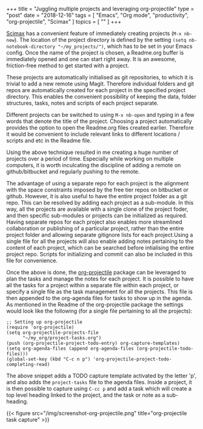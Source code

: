 +++
title = "Juggling multiple projects and leveraging org-projectile"
type = "post"
date = "2018-12-16"
tags = [ "Emacs", "Org mode", "productivity", "org-projectile", "Scimax" ]
topics = [ "" ]
+++

[Scimax](https://github.com/jkitchin/scimax) has a convenient feature of immediately creating projects (`M-x nb-new`). The location of the project directory is defined by the setting `(setq nb-notebook-directory "~/my_projects/")`, which has to be set in your Emacs config. Once the name of the project is chosen, a Readme.org buffer is immediately opened and one can start right away. It is an awesome, friction-free method to get started with a project.

These projects are automatically initialised as git repositories, to which it is trivial to add a new remote using Magit. Therefore individual folders and git repos are automatically created for each project in the specified project directory. This enables the convenient possibility of keeping the data, folder structures, tasks, notes and scripts of each project separate.

Different projects can be switched to using `M-x nb-open` and typing in a few words that denote the title of the project. Choosing a project automatically provides the option to open the Readme.org files created earlier. Therefore it would be convenient to include relevant links to different locations / scripts and etc in the Readme file. 

Using the above technique resulted in me creating a huge number of projects over a period of time. Especially while working on multiple computers, it is worth inculcating the discipline of adding a remote on github/bitbucket and regularly pushing to the remote. 

The advantage of using a separate repo for each project is the alignment with the space constraints imposed by the free tier repos on bitbucket or github. However, it is also useful to have the entire project folder as a git repo. This can be resolved by adding each project as a sub-module. In this way, all the projects are available with a single clone of the project foder, and then specific sub-modules or projects can be initialized as required. Having separate repos for each project also enables more streamlined collaboration or publishing of a particular project, rather than the entire project folder and allowing separate gitignore lists for each project.Using a single file for all the projects will also enable adding notes pertaining to the content of each project, which can be searched before intialising the entire project repo. Scripts for initializing and commit can also be included in this file for convenience.

Once the above is done, the [org-projectile](https://github.com/IvanMalison/org-projectile/blob/master/org-projectile.el) package can be leveraged to plan the tasks and manage the notes for each project. It is possible to have all the tasks for a project within a separate file within each project, or specify a single file as the task management for all the projects. This file is then appended to the org-agenda files for tasks to show up in the agenda. As mentioned in the Readme of the org-projectile package the settings would look like the following (for a single file pertaining to all the projects):

    ;; Setting up org-projectile
    (require 'org-projectile)
    (setq org-projectile-projects-file
          "~/my_org/project-tasks.org")
    (push (org-projectile-project-todo-entry) org-capture-templates)
    (setq org-agenda-files (append org-agenda-files (org-projectile-todo-files)))
    (global-set-key (kbd "C-c n p") 'org-projectile-project-todo-completing-read)

The above snippet adds a TODO capture template activated by the letter 'p', and also adds the `project-tasks` file to the agenda files. Inside a project, it is then possible to capture using `C-cc p` and add a task which will create a top level heading linked to the project, and the task or note as a sub-heading.

{{< figure src="/img/screenshot-org-projectile.png" title="org-projectile task capture" >}}

